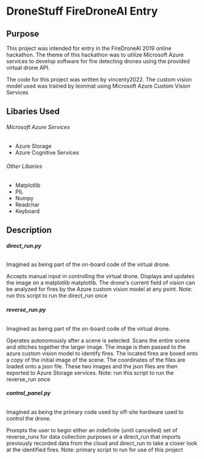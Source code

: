 # DroneStuff FireDroneAI Entry
## Purpose
This project was intended for entry in the FireDroneAI 2019 online hackathon.
The theme of this hackathon was to utilize Microsoft Azure services to develop software for fire detecting drones using
the provided virtual drone API.

The code for this project was written by vincenty2022. The custom vision model used was trained by leonmat using
Microsoft Azure Custom Vision Services

## Libaries Used
###### Microsoft Azure Services
- Azure Storage
- Azure Cognitive Services

###### Other Libaries
- Matplotlib
- PIL
- Numpy
- Readchar
- Keyboard

## Description
###### __direct_run.py__
Imagined as being part of the on-board code of the virtual drone.

Accepts manual input in controlling the virtual drone. Displays and updates the image on a matplotlib matplotlib. The
drone's current field of vision can be analyzed for fires by the Azure custom vision model at any point.
Note: run this script to run the direct_run once

###### __reverse_run.py__
Imagined as being part of the on-board code of the virtual drone.

Operates autonomously after a scene is selected. Scans the entire scene and stitches together the larger image. The
image is then passed to the azure custom vision model to identify fires. The located fires are boxed onto a copy of the
initial image of the scene. The coordinates of the files are loaded onto a json file. These two images and the json
files are then exported to Azure Storage services.
Note: run this script to run the reverse_run once

###### __control_panel.py__
Imagined as being the primary code used by off-site hardware used to control the drone.

Prompts the user to begin either an indefinite (until cancelled) set of reverse_runs for data collection purposes or
a direct_run that imports previously recorded data from the cloud and direct_run to take a closer look at the identified
fires.
Note: primary script to run for use of this project


